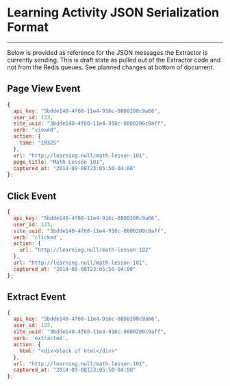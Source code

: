 # Learning Activity JSON Serialization Format
-------------------------------------------

Below is provided as reference for the JSON messages the Extractor is currently sending.  This is draft state as pulled out of the Extractor code and not from the Redis queues.  See planned changes at bottom of document.

## Page View Event

```javascript
{
  api_key: "5bdde140-4f60-11e4-916c-0800200c9a66",
  user_id: 123,
  site_uuid: "3bdde140-4f60-11e4-916c-0800200c9aff",
  verb: "viewed",
  action: {
    time: "1M32S"
  },
  url: "http://learning.null/math-lesson-101",
  page_title: "Math Lesson 101",
  captured_at: "2014-09-08T23:05:50-04:00"
};
```

## Click Event

```javascript
{
  api_key: "5bdde140-4f60-11e4-916c-0800200c9a66",
  user_id: 123,
  site_uuid: "3bdde140-4f60-11e4-916c-0800200c9aff",
  verb: 'clicked',
  action: {
    url: "http://learning.null/math-lesson-102"
  },
  url: "http://learning.null/math-lesson-101",
  captured_at: "2014-09-08T23:05:50-04:00"
};
```

## Extract Event

```javascript
{
  api_key: "5bdde140-4f60-11e4-916c-0800200c9a66",
  user_id: 123,
  site_uuid: "3bdde140-4f60-11e4-916c-0800200c9aff",
  verb: 'extracted',
  action: {
    html: "<div>block of html</div>"
  },
  url: "http://learning.null/math-lesson-101",
  captured_at: "2014-09-08T23:05:50-04:00"
};
```
